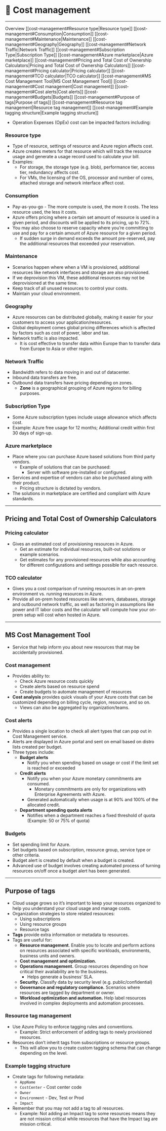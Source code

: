 # 🕋 Cost management
---

Overview
	[[cost-management#Resource type|Resource type]]
	[[cost-management#Consumption|Consumption]]
	[[cost-management#Maintenance|Maintenance]]
	[[cost-management#Geography|Geography]]
	[[cost-management#Network Traffic|Network Traffic]]
	[[cost-management#Subscription Type|Subscription Type]]
	[[cost-management#Azure marketplace|Azure marketplace]]
[[cost-management#Pricing and Total Cost of Ownership Calculators|Pricing and Total Cost of Ownership Calculators]]
	[[cost-management#Pricing calculator|Pricing calculator]]
	[[cost-management#TCO calculator|TCO calculator]]
[[cost-management#MS Cost Management Tool|MS Cost Management Tool]]
	[[cost-management#Cost management|Cost management]]
	[[cost-management#Cost alerts|Cost alerts]]
	[[cost-management#Budgets|Budgets]]
[[cost-management#Purpose of tags|Purpose of tags]]
	[[cost-management#Resource tag management|Resource tag management]]
	[[cost-management#Example tagging structure|Example tagging structure]]
	
- Operation Expenses (OpEx) cost can be impacted factors including:

### Resource type

- Type of resource, settings of resource and Azure region affects cost.
- Azure creates meters for that resource which will track the resource usage and generate a usage record used to calculate your bill.
- Examples:
    - For storage, the storage type (e.g. blob), performance tier, access tier, redundancy affects cost.
    - For VMs, the licensing of the OS, processor and number of cores, attached storage and network interface affect cost.

### Consumption

- Pay-as-you-go - The more compute is used, the more it costs. The less resource used, the less it costs.
- Azure offers pricing where a certain set amount of resource is used in a given period, and discounts will be applied to its pricing, up to 72%.
- You may also choose to reserve capacity where you’re committing to use and pay for a certain amount of Azure resource for a given period.
    - If sudden surge in demand exceeds the amount pre-reserved, pay the additional resources that exceeded your reservation.

### Maintenance

- Scenarios happen where when a VM is provisioned, additional resources like network interfaces and storage are also provisioned.
- If we deprovision this VM, these additional resources may not be deprovisioned at the same time.
- Keep track of all unused resources to control your costs.
- Maintain your cloud environment.

### Geography

- Azure resources can be distributed globally, making it easier for your customers to access your application/resources.
- Global deployment comes global pricing differences which is affected by factors such as cost of power, labor and tax.
- Network traffic is also impacted.
    - It is cost effective to transfer data within Europe than to transfer data from Europe to Asia or other region.

### Network Traffic

- Bandwidth refers to data moving in and out of datacenter.
- Inbound data transfers are free.
- Outbound data transfers have pricing depending on zones.
    - **Zone** is a geographical grouping of Azure regions for billing purposes.

### Subscription Type

- Some Azure subscription types include usage allowance which affects cost.
- Example: Azure free usage for 12 months; Additional credit within first 30 days of sign-up.

### Azure marketplace

- Place where you can purchase Azure based solutions from third party vendors.
    - Example of solutions that can be purchased:
        - Server with software pre-installed or configured.
- Services and expertise of vendors can also be purchased along with their product.
    - Pricing structure is dictated by vendors.
- The solutions in marketplace are certified and compliant with Azure standards.

---

## Pricing and Total Cost of Ownership Calculators

### Pricing calculator

- Gives an estimated cost of provisioning resources in Azure.
    - Get an estimate for individual resources, built-out solutions or example scenarios.
    - Get estimates for any provisioned resources while also accounting for different configurations and settings possible for each resource.

### TCO calculator

- Gives you a cost comparison of running resources in an on-prem environment vs. running resources in Azure.
- Provide all on-prem hosted resources like servers, databases, storage and outbound network traffic, as well as factoring in assumptions like power and IT labor costs and the calculator will compute how your on-prem setup will cost when hosted in Azure.

---

## MS Cost Management Tool

- Service that help inform you about new resources that may be accidentally provisioned.

### Cost management

- Provides ability to:
    - Check Azure resource costs quickly
    - Create alerts based on resource spend
    - Create budgets to automate management of resources
- **Cost analysis** provides quick visuals of your Azure costs that can be customized depending on billing cycle, region, resource, and so on.
    - Views can also be aggregated by organization/teams.

### Cost alerts

- Provides a single location to check all alert types that can pop out in Cost Management service.
- Alerts are displayed in Azure portal and sent on email based on distro lists created per budget.
- Three types include:
    - **Budget alerts**
        - Notify you when spending based on usage or cost if the limit set is reached or exceeded
    - **Credit alerts**
        - Notify you when your Azure monetary commitments are consumed.
            - Monetary commitments are only for organizations with Enterprise Agreements with Azure.
        - Generated automatically when usage is at 90% and 100% of the allocated credit.
    - **Department spending quota alerts**
        - Notifies when a department reaches a fixed threshold of quota (Example: 50 or 75% of quota)

### Budgets

- Set spending limit for Azure.
- Set budgets based on subscription, resource group, service type or other criteria.
- Budget alert is created by default when a budget is created.
- Advanced use of budget involves creating automated process of turning resources on/off once a budget alert has been generated.

---

## Purpose of tags

- Cloud usage grows so it’s important to keep your resources organized to help you understand your cloud usage and manage costs.
- Organization strategies to store related resources:
    - Using subscriptions
    - Using resource groups
    - Resource tags
- **Tags** provide extra information or metadata to resources.
- Tags are useful for:
    - **Resource management**. Enable you to locate and perform actions on resources associated with specific workloads, environments, business units and owners.
    - **Cost management and optimization.**
    - **Operations management.** Group resources depending on how critical their availability are to the business.
        - Helps generate a business’ SLA.
    - **Security.** Classify data by security level (e.g. public/confidential)
    - **Governance and regulatory compliance.** Scenarios where resources are tagged by department or owner.
    - **Workload optimization and automation.** Help label resources involved in complex deployments and automation processes.

### Resource tag management

- Use Azure Policy to enforce tagging rules and conventions.
    - Example: Strict enforcement of adding tags to newly provisioned resources.
- Resources don’t inherit tags from subscriptions or resource groups.
    - This will allow you to create custom tagging schema that can change depending on the level.

### Example tagging structure

- Create tags for following metadata:
    - `AppName`
    - `CostCenter` - Cost center code
    - `Owner`
    - `Environment` - Dev, Test or Prod
    - `Impact`
- Remember that you may not add a tag to all resources.
    - Example: Not adding an Impact tag to some resources means they are not mission critical while resources that have the Impact tag are mission critical.